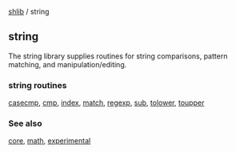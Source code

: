 [shlib][] / string

string
------

The string library supplies routines for string comparisons, pattern matching,
and manipulation/editing.

### string routines ###

 [casecmp][], [cmp][], [index][], [match][], [regexp][], [sub][], [tolower][], [toupper][]

### See also ###

 [core][], [math][], [experimental][]

[casecmp]: casecmp.md
[cmp]: cmp.md
[index]: index.md
[match]: match.md
[regexp]: regexp.md
[sub]: sub.md
[tolower]: toupper.md
[toupper]: tolower.md
[core]: ../shlib/__index__.md "core"
[math]: ../math/__index__.md "math"
[string]: ../string/__index__.md "string"
[experimental]: ../experimental/__index__.md "experimental"
[shlib]: http://github.com/major0/shlib "shlib"
